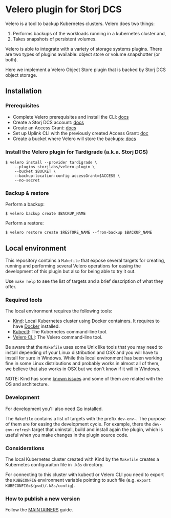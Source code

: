 # Velero plugin for Storj DCS

Velero is a tool to backup Kubernetes clusters. Velero does two things:

1. Performs backups of the workloads running in a kubernetes cluster and,
1. Takes snapshots of persistent volumes.

Velero is able to integrate with a variety of storage systems plugins. There are two types of plugins available: object store or volume snapshotter (or both).

Here we implement a Velero Object Store plugin that is backed by Storj DCS object storage.

## Installation

### Prerequisites

- Complete Velero prerequisites and install the CLI: [docs](https://velero.io/docs/master/basic-install/)
- Create a Storj DCS account: [docs](https://docs.storj.io/dcs/getting-started/quickstart-uplink-cli/uploading-your-first-object/prerequisites)
- Create an Access Grant: [docs](https://docs.storj.io/dcs/getting-started/quickstart-uplink-cli/uploading-your-first-object/create-first-access-grant)
- Set up Uplink CLI with the previously created Access Grant: [doc](https://docs.storj.io/dcs/getting-started/quickstart-uplink-cli/uploading-your-first-object/set-up-uplink-cli)
- Create a bucket where Velero will store the backups: [docs](https://docs.storj.io/dcs/getting-started/quickstart-uplink-cli/uploading-your-first-object/create-a-bucket)

### Install the Velero plugin for Tardigrade (a.k.a. Storj DCS)

```
$ velero install --provider tardigrade \
    --plugins storjlabs/velero-plugin \
    --bucket $BUCKET \
    --backup-location-config accessGrant=$ACCESS \
    --no-secret
```

### Backup & restore

Perform a backup:

```
$ velero backup create $BACKUP_NAME
```

Perform a restore:

```
$ velero restore create $RESTORE_NAME --from-backup $BACKUP_NAME
```

## Local environment

This repository contains a `Makefile` that expose several targets for creating, running and performing several Velero operations for easing the development of this plugin but also for being able to try it out.

Use `make help` to see the list of targets and a brief description of what they offer.


### Required tools

The local environment requires the following tools:

* [Kind](https://kind.sigs.k8s.io/): Local Kubernetes cluster using Docker containers. It requires to have [Docker](https://www.docker.com/products/docker-desktop) installed.
* [Kubectl](https://kubernetes.io/docs/tasks/tools/install-kubectl/): The Kubernetes command-line tool.
* [Velero CLI](https://velero.io/docs/v1.4/basic-install/): The Velero command-line tool.

Be aware that the `Makefile` uses some Unix like tools that you may need to install depending of your Linux distribution and OSX and you will have to install for sure in Windows. While this local environment has been working fine in some Linux distributions and probably works in almost all of them, we believe that also works in OSX but we don't know if it will in Windows.

NOTE: Kind has some [known issues](https://kind.sigs.k8s.io/docs/user/known-issues/) and some of them are related with the OS and architecture.


### Development

For development you'll also need [Go](https://golang.org/) installed.

The `Makefile` contains a list of targets with the prefix `dev-env-`. The purpose of them are for easing the development cycle. For example, there the `dev-env-refresh` target that uninstall, build and install again the plugin, which is useful when you make changes in the plugin source code.


### Considerations

The local Kubernetes cluster created with Kind by the `Makefile` creates a Kubernetes configuraiton file in `.k8s` directory.

For connecting to this cluster with kubectl or Velero CLI you need to export the `KUBECONFIG` environment variable pointing to such file (e.g. `export KUBECONFIG=$(pwd)/.k8s/config`).

### How to publish a new version

Follow the [MAINTAINERS](MAINTAINERS.md) guide.

